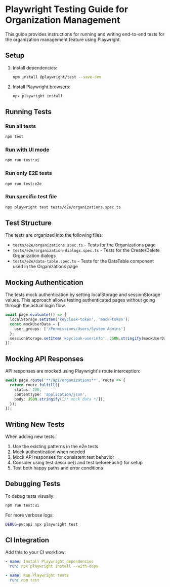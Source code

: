# Playwright Testing Guide for Organization Management

This guide provides instructions for running and writing end-to-end tests for the organization management feature using Playwright.

## Setup

1. Install dependencies:
   ```bash
   npm install @playwright/test --save-dev
   ```

2. Install Playwright browsers:
   ```bash
   npx playwright install
   ```

## Running Tests

### Run all tests
```bash
npm test
```

### Run with UI mode
```bash
npm run test:ui
```

### Run only E2E tests
```bash
npm run test:e2e
```

### Run specific test file
```bash
npx playwright test tests/e2e/organizations.spec.ts
```

## Test Structure

The tests are organized into the following files:

- `tests/e2e/organizations.spec.ts` - Tests for the Organizations page
- `tests/e2e/organization-dialogs.spec.ts` - Tests for the Create/Delete Organization dialogs
- `tests/e2e/data-table.spec.ts` - Tests for the DataTable component used in the Organizations page

## Mocking Authentication

The tests mock authentication by setting localStorage and sessionStorage values. This approach allows testing authenticated pages without going through the actual login flow.

```typescript
await page.evaluate(() => {
  localStorage.setItem('keycloak-token', 'mock-token');
  const mockUserData = {
    user_groups: ['/Permissions/Users/System Admins']
  };
  sessionStorage.setItem('keycloak-userinfo', JSON.stringify(mockUserData));
});
```

## Mocking API Responses

API responses are mocked using Playwright's route interception:

```typescript
await page.route('**/api/organizations**', route => {
  return route.fulfill({
    status: 200,
    contentType: 'application/json',
    body: JSON.stringify([/* mock data */]),
  });
});
```

## Writing New Tests

When adding new tests:

1. Use the existing patterns in the e2e tests
2. Mock authentication when needed
3. Mock API responses for consistent test behavior
4. Consider using test.describe() and test.beforeEach() for setup
5. Test both happy paths and error conditions

## Debugging Tests

To debug tests visually:
```bash
npm run test:ui
```

For more verbose logs:
```bash
DEBUG=pw:api npx playwright test
```

## CI Integration

Add this to your CI workflow:

```yaml
- name: Install Playwright dependencies
  run: npx playwright install --with-deps

- name: Run Playwright tests
  run: npm test
```